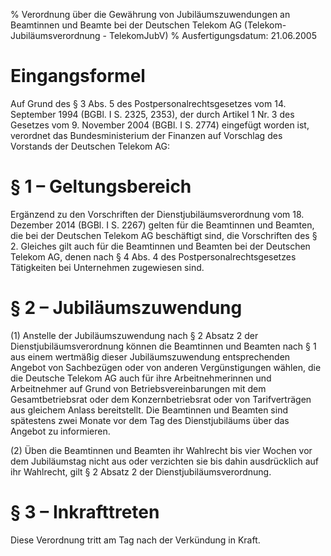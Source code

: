 % Verordnung über die Gewährung von Jubiläumszuwendungen an Beamtinnen und Beamte bei der Deutschen Telekom AG  (Telekom-Jubiläumsverordnung - TelekomJubV)
% Ausfertigungsdatum: 21.06.2005
 
# Eingangsformel

Auf Grund des § 3 Abs. 5 des Postpersonalrechtsgesetzes vom 14. September 1994 (BGBl. I S. 2325, 2353), der durch Artikel 1 Nr. 3 des Gesetzes vom 9. November 2004 (BGBl. I S. 2774) eingefügt worden ist, verordnet das Bundesministerium der Finanzen auf Vorschlag des Vorstands der Deutschen Telekom AG:

# § 1 – Geltungsbereich

Ergänzend zu den Vorschriften der Dienstjubiläumsverordnung vom 18. Dezember 2014 (BGBl. I S. 2267) gelten für die Beamtinnen und Beamten, die bei der Deutschen Telekom AG beschäftigt sind, die Vorschriften des § 2. Gleiches gilt auch für die Beamtinnen und Beamten bei der Deutschen Telekom AG, denen nach § 4 Abs. 4 des Postpersonalrechtsgesetzes Tätigkeiten bei Unternehmen zugewiesen sind.

# § 2 – Jubiläumszuwendung

(1) Anstelle der Jubiläumszuwendung nach § 2 Absatz 2 der Dienstjubiläumsverordnung können die Beamtinnen und Beamten nach § 1 aus einem wertmäßig dieser Jubiläumszuwendung entsprechenden Angebot von Sachbezügen oder von anderen Vergünstigungen wählen, die die Deutsche Telekom AG auch für ihre Arbeitnehmerinnen und Arbeitnehmer auf Grund von Betriebsvereinbarungen mit dem Gesamtbetriebsrat oder dem Konzernbetriebsrat oder von Tarifverträgen aus gleichem Anlass bereitstellt. Die Beamtinnen und Beamten sind spätestens zwei Monate vor dem Tag des Dienstjubiläums über das Angebot zu informieren.

(2) Üben die Beamtinnen und Beamten ihr Wahlrecht bis vier Wochen vor dem Jubiläumstag nicht aus oder verzichten sie bis dahin ausdrücklich auf ihr Wahlrecht, gilt § 2 Absatz 2 der Dienstjubiläumsverordnung.

# § 3 – Inkrafttreten

Diese Verordnung tritt am Tag nach der Verkündung in Kraft.
